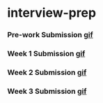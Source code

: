 # interview-prep

### Pre-work Submission [gif](https://i.imgur.com/GDUH84j.gifv)

### Week 1 Submission [gif](https://i.imgur.com/qh9xmg5.gifv)

### Week 2 Submission [gif](https://i.imgur.com/SuLOARL.gifv)

### Week 3 Submission [gif](https://i.imgur.com/SfjhzfO.gifv)
